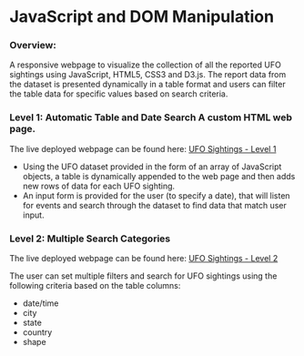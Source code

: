# JavaScript and DOM Manipulation

### Overview:

 A responsive webpage to visualize the collection of all the reported UFO sightings using JavaScript, HTML5, CSS3 and D3.js. 
 The report data from the dataset is presented dynamically in a table format and users can filter the table data for specific values based on search criteria.
 
  
### Level 1: Automatic Table and Date Search A custom HTML web page.
 
  The live deployed webpage can be found here: [UFO Sightings - Level 1](https://hrao-dev.github.io/javascript-challenge/UFO-level-1/index.html)

* Using the UFO dataset provided in the form of an array of JavaScript objects, a table is dynamically appended to the web page and then adds new rows of data for each UFO sighting.
* An input form is provided for the user (to specify a date), that will listen for events and search through the dataset  to find data that match user input.
    
### Level 2: Multiple Search Categories

  The live deployed webpage can be found here: [UFO Sightings - Level 2](https://hrao-dev.github.io/javascript-challenge/UFO-level-2/index.html)

  The user can set multiple filters and search for UFO sightings using the following criteria based on the table columns:
   * date/time 
   * city 
   * state 
   * country 
   * shape
      
